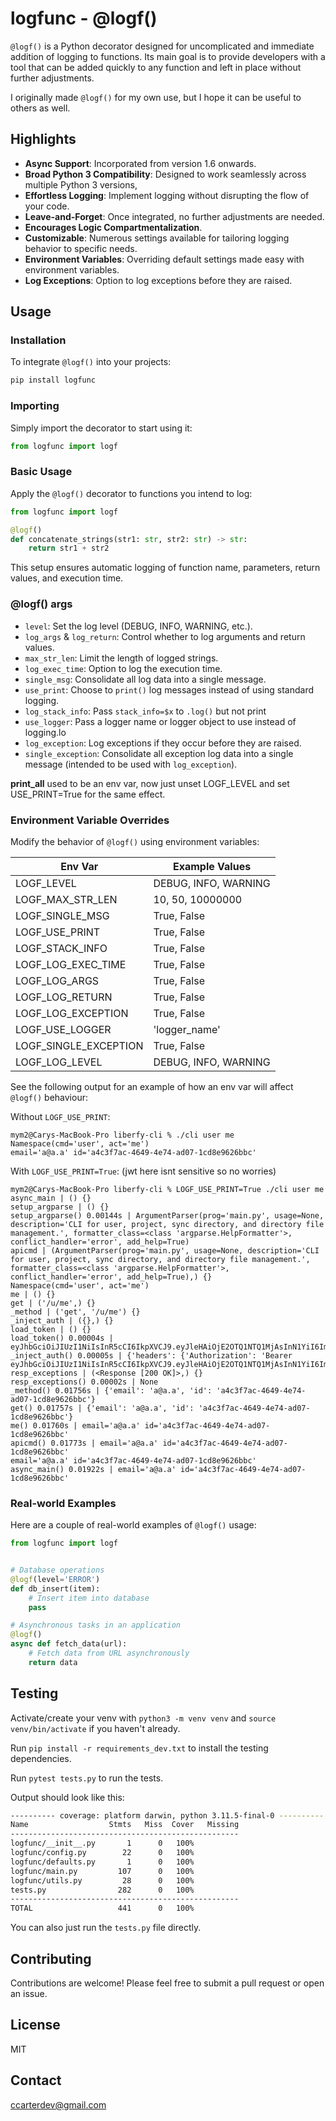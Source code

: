 # logfunc - @logf()

`@logf()` is a Python decorator designed for uncomplicated and immediate addition of logging to functions. Its main goal is to provide developers with a tool that can be added quickly to any function and left in place without further adjustments.

I originally made `@logf()` for my own use, but I hope it can be useful to others as well.

## Highlights

- **Async Support**: Incorporated from version 1.6 onwards.
- **Broad Python 3 Compatibility**: Designed to work seamlessly across multiple Python 3 versions,
- **Effortless Logging**: Implement logging without disrupting the flow of your code.
- **Leave-and-Forget**: Once integrated, no further adjustments are needed.
- **Encourages Logic Compartmentalization**.
- **Customizable**: Numerous settings available for tailoring logging behavior to specific needs.
- **Environment Variables**: Overriding default settings made easy with environment variables.
- **Log Exceptions**: Option to log exceptions before they are raised.

## Usage

### Installation

To integrate `@logf()` into your projects:

```sh
pip install logfunc
```

### Importing

Simply import the decorator to start using it:

```python
from logfunc import logf
```

### Basic Usage

Apply the `@logf()` decorator to functions you intend to log:

```python
from logfunc import logf

@logf()
def concatenate_strings(str1: str, str2: str) -> str:
    return str1 + str2
```

This setup ensures automatic logging of function name, parameters, return values, and execution time.

### @logf() args

- `level`: Set the log level (DEBUG, INFO, WARNING, etc.).
- `log_args` & `log_return`: Control whether to log arguments and return values.
- `max_str_len`: Limit the length of logged strings.
- `log_exec_time`: Option to log the execution time.
- `single_msg`: Consolidate all log data into a single message.
- `use_print`: Choose to `print()` log messages instead of using standard logging.
- `log_stack_info`: Pass `stack_info=$x` to `.log()` but not print
- `use_logger`: Pass a logger name or logger object to use instead of logging.lo
- `log_exception`: Log exceptions if they occur before they are raised.
- `single_exception`: Consolidate all exception log data into a single message (intended to be used with `log_exception`).

**print_all** used to be an env var, now just unset LOGF_LEVEL and set USE_PRINT=True for the same effect.

### Environment Variable Overrides

Modify the behavior of `@logf()` using environment variables:

| Env Var               | Example Values       |
| --------------------- | -------------------- |
| LOGF_LEVEL            | DEBUG, INFO, WARNING |
| LOGF_MAX_STR_LEN      | 10, 50, 10000000     |
| LOGF_SINGLE_MSG       | True, False          |
| LOGF_USE_PRINT        | True, False          |
| LOGF_STACK_INFO       | True, False          |
| LOGF_LOG_EXEC_TIME    | True, False          |
| LOGF_LOG_ARGS         | True, False          |
| LOGF_LOG_RETURN       | True, False          |
| LOGF_LOG_EXCEPTION    | True, False          |
| LOGF_USE_LOGGER       | 'logger_name'        |
| LOGF_SINGLE_EXCEPTION | True, False          |
| LOGF_LOG_LEVEL        | DEBUG, INFO, WARNING |

See the following output for an example of how an env var will affect `@logf()` behaviour:

Without `LOGF_USE_PRINT`:

```
mym2@Carys-MacBook-Pro liberfy-cli % ./cli user me
Namespace(cmd='user', act='me')
email='a@a.a' id='a4c3f7ac-4649-4e74-ad07-1cd8e9626bbc'
```

With `LOGF_USE_PRINT=True`: (jwt here isnt sensitive so no worries)

```
mym2@Carys-MacBook-Pro liberfy-cli % LOGF_USE_PRINT=True ./cli user me
async_main | () {}
setup_argparse | () {}
setup_argparse() 0.00144s | ArgumentParser(prog='main.py', usage=None, description='CLI for user, project, sync directory, and directory file management.', formatter_class=<class 'argparse.HelpFormatter'>, conflict_handler='error', add_help=True)
apicmd | (ArgumentParser(prog='main.py', usage=None, description='CLI for user, project, sync directory, and directory file management.', formatter_class=<class 'argparse.HelpFormatter'>, conflict_handler='error', add_help=True),) {}
Namespace(cmd='user', act='me')
me | () {}
get | ('/u/me',) {}
_method | ('get', '/u/me') {}
_inject_auth | ({},) {}
load_token | () {}
load_token() 0.00004s | eyJhbGciOiJIUzI1NiIsInR5cCI6IkpXVCJ9.eyJleHAiOjE2OTQ1NTQ1MjAsInN1YiI6ImFAYS5hIiwiaWF0IjoxNjk0NTQ3MzIwfQ.p6NPOEAedaV6SzBkv3XYWTGmZ4sdAEshk76wacV6Jlw
_inject_auth() 0.00005s | {'headers': {'Authorization': 'Bearer eyJhbGciOiJIUzI1NiIsInR5cCI6IkpXVCJ9.eyJleHAiOjE2OTQ1NTQ1MjAsInN1YiI6ImFAYS5hIiwiaWF0IjoxNjk0NTQ3MzIwfQ.p6NPOEAedaV6SzBkv3XYWTGmZ4sdAEshk76wacV6Jlw'}}
resp_exceptions | (<Response [200 OK]>,) {}
resp_exceptions() 0.00002s | None
_method() 0.01756s | {'email': 'a@a.a', 'id': 'a4c3f7ac-4649-4e74-ad07-1cd8e9626bbc'}
get() 0.01757s | {'email': 'a@a.a', 'id': 'a4c3f7ac-4649-4e74-ad07-1cd8e9626bbc'}
me() 0.01760s | email='a@a.a' id='a4c3f7ac-4649-4e74-ad07-1cd8e9626bbc'
apicmd() 0.01773s | email='a@a.a' id='a4c3f7ac-4649-4e74-ad07-1cd8e9626bbc'
email='a@a.a' id='a4c3f7ac-4649-4e74-ad07-1cd8e9626bbc'
async_main() 0.01922s | email='a@a.a' id='a4c3f7ac-4649-4e74-ad07-1cd8e9626bbc'
```

### Real-world Examples

Here are a couple of real-world examples of `@logf()` usage:

```python
from logfunc import logf


# Database operations
@logf(level='ERROR')
def db_insert(item):
    # Insert item into database
    pass

# Asynchronous tasks in an application
@logf()
async def fetch_data(url):
    # Fetch data from URL asynchronously
    return data
```

## Testing

Activate/create your venv with `python3 -m venv venv` and `source venv/bin/activate` if you haven't already.

Run `pip install -r requirements_dev.txt` to install the testing dependencies.

Run `pytest tests.py` to run the tests.

Output should look like this:

```sh
---------- coverage: platform darwin, python 3.11.5-final-0 ----------
Name                  Stmts   Miss  Cover   Missing
---------------------------------------------------
logfunc/__init__.py       1      0   100%
logfunc/config.py        22      0   100%
logfunc/defaults.py       1      0   100%
logfunc/main.py         107      0   100%
logfunc/utils.py         28      0   100%
tests.py                282      0   100%
---------------------------------------------------
TOTAL                   441      0   100%

```

You can also just run the `tests.py` file directly.

## Contributing

Contributions are welcome! Please feel free to submit a pull request or open an issue.

## License

MIT

## Contact

ccarterdev@gmail.com
